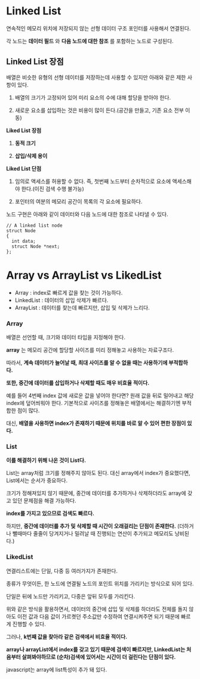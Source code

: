 # Linked List

연속적인 메모리 위치에 저장되지 않는 선형 데이터 구조
포인터를 사용해서 연결된다.

각 노드는 **데이터 필드** 와 **다음 노드에 대한 참조** 를 포함하는 노드로 구성된다.

## Linked List 장점

배열은 비슷한 유형의 선형 데이터를 저장하는데 사용할 수 있지만 아래와 같은 제한 사항이 있다.

1. 배열의 크기가 고정되어 있어 미리 요소의 수에 대해 할당을 받아야 한다.

2. 새로운 요소를 삽입하는 것은 비용이 많이 든다.(공간을 만들고, 기존 요소 전부 이동)

**Liked List 장점**

1. **동적 크기**

2. **삽입/삭제 용이**

**Liked List 단점**

1. 임의로 액세스를 허용할 수 없다. 즉, 첫번째 노드부터 순차적으로 요소에 액세스해야 한다.(이진 검색 수행 불가능)

2. 포인터의 여분의 메모리 공간이 목록의 각 요소에 필요하다.

노드 구현은 아래와 같이 데이터와 다음 노드에 대한 참조로 나타낼 수 있다.

```
// A linked list node
struct Node
{
  int data;
  struct Node *next;
};
```

# Array vs ArrayList vs LikedList

- Array : index로 빠르게 값을 찾는 것이 가능하다.
- LinkedList : 데이터의 삽입 삭제가 빠르다.
- ArrayList : 데이터를 찾는데 빠르지만, 삽입 및 삭제가 느리다.

### Array

배열은 선언할 때, 크기와 데이터 타입을 지정해야 한다.

**array** 는 메모리 공간에 할당할 사이즈를 미리 정해놓고 사용하는 자료구조다.

따라서, **계속 데이터가 늘어날 때, 최대 사이즈를 알 수 없을 때는 사용하기에 부적합하다.**

**또한, 중간에 데이터를 삽입하거나 삭제할 때도 매우 비효율 적이다.**

예를 들어 4번째 index 값에 새로운 값을 넣어야 한다면? 원래 값을 뒤로 밀어내고 해당 index에 덮어씌워야 한다.
기본적으로 사이즈를 정해놓은 배열에서는 해결하기엔 부적합한 점이 많다.

대신, **배열을 사용하면 index가 존재하기 때문에 위치를 바로 알 수 있어 편한 장점이 있다.**

### List

**이를 해결하기 위해 나온 것이 List다.**

List는 array처럼 크기를 정해주지 않아도 된다. 대신 array에서 index가 중요했다면, List에서는 순서가 중요하다.

크기가 정해져있지 않기 때문에, 중간에 데이터를 추가하거나 삭제하더라도 array에 갖고 있던 문제점을 해결 가능하다.

**index를 가지고 있으므로 검색도 빠르다.**

하지만, **중간에 데이터를 추가 및 삭제할 때 시간이 오래걸리는 단점이 존재한다.**
(더하거나 뺄때마다 줄줄이 당겨지거나 밀려날 때 진행되는 연산이 추가되고 메모리도 낭비된다.)

### LikedList

연결리스트에는 단일, 다중 등 여러가지가 존재한다.

종류가 무엇이든, 한 노드에 연결될 노드의 포인트 위치를 가리키는 방식으로 되어 있다.

단일은 뒤에 노드만 가리키고, 다중은 앞뒤 모두를 가리킨다.

위와 같은 방식을 활용하면서, 데이터의 중간에 삽입 및 삭제를 하더라도 전체를 돌지 않아도 이전 값과 다음 값이 가르켯던 주소값만 수정하여 연결시켜주면 되기 때문에 빠르게 진행할 수 있다.

그러나, **k번째 값을 찾아라 같은 검색에서 비효율 적이다.**

**array나 arrayList에서 index를 갖고 있기 때문에 검색이 빠르지만, LinkedList는 처음부터 살펴봐야하므로 (순차)검색에 있어서는 시간이 더 걸린다는 단점이 있다.**

javascript는 array에 list특성이 추가 돼 있다.
